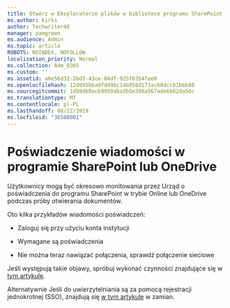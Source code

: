 ```yaml
---
title: Otwórz w Eksploratorze plików w bibliotece programu SharePoint
ms.author: kirks
author: Techwriter40
manager: pamgreen
ms.audience: Admin
ms.topic: article
ROBOTS: NOINDEX, NOFOLLOW
localization_priority: Normal
ms.collection: Adm_O365
ms.custom: ''
ms.assetid: a8e56d32-2bd3-43ce-84df-925f6354fee0
ms.openlocfilehash: 12d895b6a9fdd9bc14b858d171acb8dccb1b6b80
ms.sourcegitcommit: 1d98db8acb9959aba3b5e308a567ade6b62da56c
ms.translationtype: MT
ms.contentlocale: pl-PL
ms.lasthandoff: 08/22/2019
ms.locfileid: "36508001"
---
```

# <a name="credential-messages-in-sharepoint-or-onedrive"></a>Poświadczenie wiadomości w programie SharePoint lub OneDrive

Użytkownicy mogą być okresowo monitowania przez Urząd o poświadczenia do programu SharePoint w trybie Online lub OneDrive podczas próby otwierania dokumentów.

Oto kilka przykładów wiadomości poświadczeń:

- Zaloguj się przy użyciu konta instytucji

- Wymagane są poświadczenia

- Nie można teraz nawiązać połączenia, sprawdź połączenie sieciowe

Jeśli występują takie objawy, spróbuj wykonać czynności znajdujące się w [tym artykule](https://support.microsoft.com/help/2913639/office-applications-periodically-prompt-for-credentials-to-sharepoint).

Alternatywnie Jeśli do uwierzytelniania są za pomocą rejestracji jednokrotnej (SSO), znajdują się [w tym artykule](https://support.microsoft.com/help/4025962/cant-sign-in-after-update-to-office-2016-build-16-0-7967-on-windows-10) w zamian.

